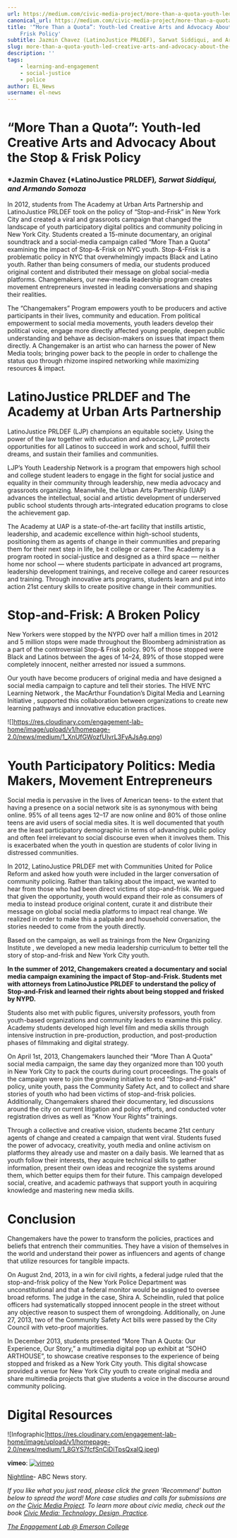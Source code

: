 ```yaml
---
url: https://medium.com/civic-media-project/more-than-a-quota-youth-led-creative-arts-and-advocacy-about-the-stop-frisk-policy-5e3b49d876c7
canonical_url: https://medium.com/civic-media-project/more-than-a-quota-youth-led-creative-arts-and-advocacy-about-the-stop-frisk-policy-5e3b49d876c7
title: '“More Than a Quota”: Youth-led Creative Arts and Advocacy About the Stop &
    Frisk Policy'
subtitle: Jazmin Chavez (LatinoJustice PRLDEF), Sarwat Siddiqui, and Armando Somoza
slug: more-than-a-quota-youth-led-creative-arts-and-advocacy-about-the-stop-frisk-policy
description: ''
tags:
    - learning-and-engagement
    - social-justice
    - police
author: EL_News
username: el-news
---
```


# “More Than a Quota”: Youth-led Creative Arts and Advocacy About the Stop & Frisk Policy

### *Jazmin Chavez (*LatinoJustice PRLDEF)_, Sarwat Siddiqui, and Armando Somoza_

In 2012, students from The Academy at Urban Arts Partnership and LatinoJustice PRLDEF took on the policy of “Stop-and-Frisk” in New York City and created a viral and grassroots campaign that changed the landscape of youth participatory digital politics and community policing in New York City. Students created a 15-minute documentary, an original soundtrack and a social-media campaign called “More Than a Quota” examining the impact of Stop-&-Frisk on NYC youth. Stop-&-Frisk is a problematic policy in NYC that overwhelmingly impacts Black and Latino youth. Rather than being consumers of media, our students produced original content and distributed their message on global social-media platforms. Changemakers, our new-media leadership program creates movement entrepreneurs invested in leading conversations and shaping their realities.

The “Changemakers” Program empowers youth to be producers and active participants in their lives, community and education. From political empowerment to social media movements, youth leaders develop their political voice, engage more directly affected young people, deepen public understanding and behave as decision-makers on issues that impact them directly. A Changemaker is an artist who can harness the power of New Media tools; bringing power back to the people in order to challenge the status quo through rhizome inspired networking while maximizing resources & impact.

# LatinoJustice PRLDEF and The Academy at Urban Arts Partnership

LatinoJustice PRLDEF (LJP) champions an equitable society. Using the power of the law together with education and advocacy, LJP protects opportunities for all Latinos to succeed in work and school, fulfill their dreams, and sustain their families and communities.

LJP’s Youth Leadership Network is a program that empowers high school and college student leaders to engage in the fight for social justice and equality in their community through leadership, new media advocacy and grassroots organizing. Meanwhile, the Urban Arts Partnership (UAP) advances the intellectual, social and artistic development of underserved public school students through arts-integrated education programs to close the achievement gap.

The Academy at UAP is a state-of-the-art facility that instills artistic, leadership, and academic excellence within high-school students, positioning them as agents of change in their communities and preparing them for their next step in life, be it college or career. The Academy is a program rooted in social-justice and designed as a third space — neither home nor school — where students participate in advanced art programs, leadership development trainings, and receive college and career resources and training. Through innovative arts programs, students learn and put into action 21st century skills to create positive change in their communities.

# Stop-and-Frisk: A Broken Policy

New Yorkers were stopped by the NYPD over half a million times in 2012 and 5 million stops were made throughout the Bloomberg administration as a part of the controversial Stop-& Frisk policy. 90% of those stopped were Black and Latinos between the ages of 14–24, 89% of those stopped were completely innocent, neither arrested nor issued a summons.

Our youth have become producers of original media and have designed a social media campaign to capture and tell their stories. The HIVE NYC Learning Network , the MacArthur Foundation’s Digital Media and Learning Initiative , supported this collaboration between organizations to create new learning pathways and innovative education practices.

![]https://res.cloudinary.com/engagement-lab-home/image/upload/v1/homepage-2.0/news/medium/1_XnUfGWozfUIvrL3FyAJsAg.png)

# Youth Participatory Politics: Media Makers, Movement Entrepreneurs

Social media is pervasive in the lives of American teens- to the extent that having a presence on a social network site is as synonymous with being online. 95% of all teens ages 12–17 are now online and 80% of those online teens are avid users of social media sites. It is well documented that youth are the least participatory demographic in terms of advancing public policy and often feel irrelevant to social discourse even when it involves them. This is exacerbated when the youth in question are students of color living in distressed communities.

In 2012, LatinoJustice PRLDEF met with Communities United for Police Reform and asked how youth were included in the larger conversation of community policing. Rather than talking about the impact, we wanted to hear from those who had been direct victims of stop-and-frisk. We argued that given the opportunity, youth would expand their role as consumers of media to instead produce original content, curate it and distribute their message on global social media platforms to impact real change. We realized in order to make this a palpable and household conversation, the stories needed to come from the youth directly.

Based on the campaign, as well as trainings from the New Organizing Institute , we developed a new media leadership curriculum to better tell the story of stop-and-frisk and New York City youth.

**In the summer of 2012, Changemakers created a documentary and social media campaign examining the impact of Stop-and-Frisk. Students met with attorneys from LatinoJustice PRLDEF to understand the policy of Stop-and-Frisk and learned their rights about being stopped and frisked by NYPD.**

Students also met with public figures, university professors, youth from youth-based organizations and community leaders to examine this policy. Academy students developed high level film and media skills through intensive instruction in pre-production, production, and post-production phases of filmmaking and digital strategy.

On April 1st, 2013, Changemakers launched their “More Than A Quota” social media campaign, the same day they organized more than 100 youth in New York City to pack the courts during court proceedings. The goals of the campaign were to join the growing initiative to end “Stop-and-Frisk” policy, unite youth, pass the Community Safety Act, and to collect and share stories of youth who had been victims of stop-and-frisk policies. Additionally, Changemakers shared their documentary, led discussions around the city on current litigation and policy efforts, and conducted voter registration drives as well as “Know Your Rights” trainings.

Through a collective and creative vision, students became 21st century agents of change and created a campaign that went viral. Students fused the power of advocacy, creativity, youth media and online activism on platforms they already use and master on a daily basis. We learned that as youth follow their interests, they acquire technical skills to gather information, present their own ideas and recognize the systems around them, which better equips them for their future. This campaign developed social, creative, and academic pathways that support youth in acquiring knowledge and mastering new media skills.

# Conclusion

Changemakers have the power to transform the policies, practices and beliefs that entrench their communities. They have a vision of themselves in the world and understand their power as influencers and agents of change that utilize resources for tangible impacts.

On August 2nd, 2013, in a win for civil rights, a federal judge ruled that the stop-and-frisk policy of the New York Police Department was unconstitutional and that a federal monitor would be assigned to oversee broad reforms. The judge in the case, Shira A. Scheindlin, ruled that police officers had systematically stopped innocent people in the street without any objective reason to suspect them of wrongdoing. Additionally, on June 27, 2013, two of the Community Safety Act bills were passed by the City Council with veto-proof majorities.

In December 2013, students presented “More Than A Quota: Our Experience, Our Story,” a multimedia digital pop up exhibit at “SOHO ARTHOUSE”, to showcase creative responses to the experience of being stopped and frisked as a New York City youth. This digital showcase provided a venue for New York City youth to create original media and share multimedia projects that give students a voice in the discourse around community policing.

# Digital Resources

![Infographic]https://res.cloudinary.com/engagement-lab-home/image/upload/v1/homepage-2.0/news/medium/1_8GYS7fcfSnCiDiTpsQxalQ.jpeg)

**vimeo**:
[![vimeo](http://i.vimeocdn.com/video/387691736_1280.jpg)](https://player.vimeo.com/video/55977221)

[Nightline](http://abcnews.go.com/US/nypds-controversial-stop-frisk-policy-racial-profiling-proactive/story?id=19084229)- ABC News story.

_If you like what you just read, please click the green ‘Recommend’ button below to spread the word! More case studies and calls for submissions are on the [Civic Media Project](http://www.civicmediaproject.com). To learn more about civic media, check out the book [Civic Media: Technology, Design, Practice](https://mitpress.mit.edu/books/civic-media)._

[_The Engagement Lab @ Emerson College_](http://elab.emerson.edu)
